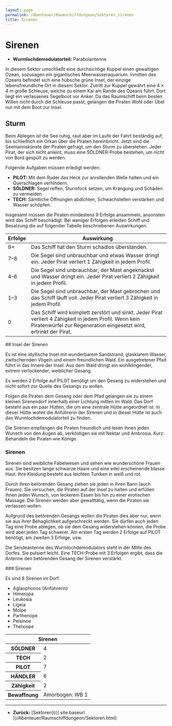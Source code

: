 ```yaml
---
layout: page
permalink: /Abenteuer/Raumschiffdungeon/Sektoren_sirenen
title: Sirenen
---
```


# Sirenen

- **Wurmlochdemodulatorteil:** Parabolantenne

In diesem Sektor umschließt eine durchsichtige Kuppel einen gewaltigen Ozean, sozusagen ein gigantisches Meerwasseraquarium. Inmitten des Ozeans befindet sich eine hübsche grüne Insel, der einzige lebensfreundliche Ort in diesem Sektor. Zutritt zur Kuppel gewährt eine 4 &times; 4 m große Schleuse, welche zu einem Kai am Rande des Ozeans führt. Dort liegt ein verlassenes Segelboot vor Anker. Da das Raumschiff beim besten Willen nicht durch die Schleuse passt, gelangen die Piraten Wohl oder Übel nur mit dem Boot zur Insel.

## Sturm

Beim Ablegen ist die See ruhig, raut aber im Laufe der Fahrt beständig auf, bis schließlich ein Orkan über die Piraten hereinbricht. Jetzt sind die Seemannskünste der Piraten gefragt, um den Sturm zu überstehen. Jeder Pirat, der sich nicht anleint, muss eine SÖLDNER-Probe bestehen, um nicht von Bord gespült zu werden.

Folgende Aufgaben müssen erledigt werden:

- **PILOT:** Mit dem Ruder das Heck zur anrollenden Welle halten und ein Querschlagen verhindern.
- **SÖLDNER:** Segel reffen, Sturmfock setzen, um Krängung und Schäden zu vermeiden
- **TECH:** Sämtliche Öffnungen abdichten, Schwachstellen verstärken und Wasser schöpfen.

Insgesamt müssen die Piraten mindestens 9 Erfolge ansammeln, ansonsten wird das Schiff beschädigt. Bei weniger Erfolgen erleiden Schiff und Besatzung die auf folgender Tabelle beschriebenen Auswirkungen.

<table>
<thead>
<tr><th>Erfolge</th><th>Auswirkung</th></tr>
</thead>
<tbody>
<tr><td>9+</td><td>Das Schiff hat den Sturm schadlos überstanden.</td></tr>
<tr><td>7–8</td><td>Die Segel sind unbrauchbar und etwas Wasser dringt ein. Jeder Pirat verliert 1 Zähigkeit in jedem Profil.</td></tr>
<tr><td>4–6</td><td>Die Segel sind unbrauchbar, der Mast angeknackst und Wasser dringt ein. Jeder Pirat verliert 2 Zähigkeit in jedem Profil.</td></tr>
<tr><td>1–3</td><td>Die Segel sind unbrauchbar, der Mast gebrochen und das Schiff läuft voll. Jeder Pirat verliert 3 Zähigkeit in jedem Profil.</td></tr>
<tr><td>0</td><td>Das Schiff wird komplett zerstört und sinkt. Jeder Pirat verliert 4 Zähigkeit in jedem Profil. Wenn kein Piratenwürfel zur Regeneration eingesetzt wird, ertrinkt der Pirat.</td></tr>
</tbody>
</table>
## Insel der Sirenen

Es ist eine idyllische Insel mit wunderbarem Sandstrand, glasklarem Wasser, zwitsch&shy;ernden Vögeln und einem freundlichen Wald. Ein ausgetretener Pfad führt in das Innere der Insel. Aus dem Wald dringt ein wohlklingender, extrem verlockender, weiblicher Ge&shy;sang.

Es werden 2 Erfolge auf PILOT benötigt um den Gesang zu widerstehen und nicht sofort zur Quelle des Gesangs zu wollen.

Folgen die Piraten dem Gesang oder dem Pfad gelangen sie zu einem kleinen Sirenendorf innerhalb einer Lichtung mitten im Wald. Das Dorf besteht aus ein paar Hütten, die um eine zentrale Hütte angeordnet ist. In dieser Hütte wohnt die Anführerin der Sirenen und in dieser Hütte ist auch das Wurmlochdemodulatorteil zu finden.

Die Sirenen empfangen die Piraten freundlich und lesen ihnen jeden Wunsch von den Augen ab, verköstigen sie mit Nektar und Ambrosia. Kurz: Behandeln die Piraten wie Könige.

### Sirenen

Sirenen sind weibliche Fabelwesen und sehen wie wunderschöne Frauen aus. Sie be&shy;sitzen lange schwarze Haare und eine edel erscheinende blasse Haut. Ihre Klei&shy;dung besteht aus leichten Tuniken in weiß und rot.

Durch ihren betörenden Gesang ziehen sie jeden in ihren Bann (auch Frauen). Sie versuchen, die Piraten auf der Insel zu halten und erfüllen ihnen jeden Wunsch, von leckerem Essen bis hin zu einer erotischen Massage. Die Sirenen werden aber gewalttätig, wenn die Piraten sie verlassen wollen.

Aufgrund des betörenden Gesangs wollen die Piraten dies aber nur, wenn sie aus ihrer Behag&shy;lichkeit aufgeschreckt werden. Sie dürfen auch jeden Tag eine Probe ablegen, ob sie dem Gesang widerstehen können, die Probe wird aber jeden Tag schwerer. Am ersten Tag werden 2 Erfolge auf PILOT benötigt, am zweiten 3 Erfolge, usw.

Die Sendeantenne des Wurmlochde&shy;modu&shy;lators steht in der Mitte des Dorfes. Sie pulsiert leicht. Eine TECH-Probe mit 3 Erfolgen ergibt, dass die Antenne den betörenden Gesang der Sirenen ver&shy;stärkt.

<div class="artikel">
### Sirenen

Es sind 8 Sirenen im Dorf.

- Aglaophonos (Anführerin)
- Himeropa
- Leukosia
- Ligeia
- Molpe
- Parthenope
- Peisinoe
- Thelxiope

</div>
<table>
<thead>
<tr><th colspan="2">Sirenen</th></tr>
</thead>
<tbody>
<tr><th>SÖLDNER</th><td>4</td></tr>
<tr><th>TECH</th><td>2</td></tr>
<tr><th>PILOT</th><td>7</td></tr>
<tr><th>HÄNDLER</th><td>6</td></tr>
<tr><th>Zähigkeit</th><td>2</td></tr>
<tr><th>Bewaffnung</th><td>Amorbogen: WB 1</td></tr>
</tbody>
</table>

***
- **Zurück:** [Sektoren]({{ site.baseurl }}/Abenteuer/Raumschiffdungeon/Sektoren.html)

